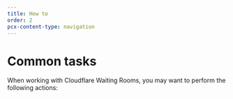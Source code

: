 ```yaml
---
title: How to
order: 2
pcx-content-type: navigation
---
```


# Common tasks

When working with Cloudflare Waiting Rooms, you may want to perform the following actions:

<DirectoryListing path="/how-to"/>